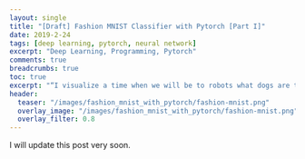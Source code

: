 ```yaml
---
layout: single
title: "[Draft] Fashion MNIST Classifier with Pytorch [Part I]"
date: 2019-2-24
tags: [deep learning, pytorch, neural network]
excerpt: "Deep Learning, Programming, Pytorch"
comments: true
breadcrumbs: true
toc: true
excerpt: "“I visualize a time when we will be to robots what dogs are to humans, and I’m rooting for the machines.” —Claude Shannon"
header:
  teaser: "/images/fashion_mnist_with_pytorch/fashion-mnist.png"
  overlay_image: "/images/fashion_mnist_with_pytorch/fashion-mnist.png"
  overlay_filter: 0.8
---
```


I will update this post very soon.
